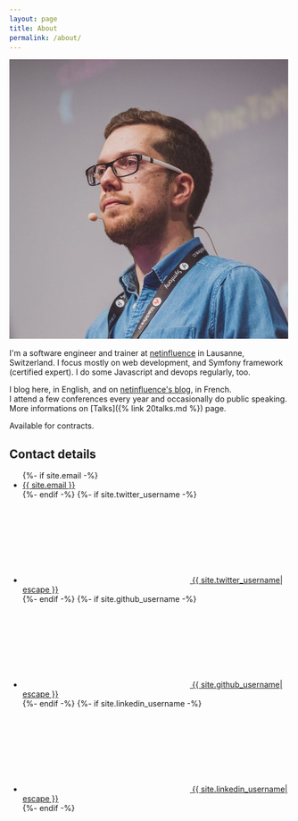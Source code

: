 ```yaml
---
layout: page
title: About
permalink: /about/
---
```


<img src="/assets/images/romaric.jpg" class="profile-img" />

I'm a software engineer and trainer at [netinfluence](https://netinfluence.ch) in Lausanne, Switzerland.
I focus mostly on web development, and Symfony framework (certified expert).
I do some Javascript and devops regularly, too.

I blog here, in English, and on [netinfluence's blog](https://blog.netinfluence.ch), in French.  
I attend a few conferences every year and occasionally do public speaking.
More informations on [Talks]({% link 20talks.md %}) page.

Available for contracts.


## Contact details

<ul class="social-media-list">
    {%- if site.email -%}<li><a class="u-email" href="mailto:{{ site.email }}">{{ site.email }}</a></li>{%- endif -%}
    {%- if site.twitter_username -%}<li><a href="https://www.twitter.com/{{ site.twitter_username| cgi_escape | escape }}"><svg class="svg-icon"><use xlink:href="{{ '/assets/minima-social-icons.svg#twitter' | relative_url }}"></use></svg> <span class="username">{{ site.twitter_username| escape }}</span></a></li>{%- endif -%}
    {%- if site.github_username -%}<li><a href="https://github.com/{{ site.github_username| cgi_escape | escape }}"><svg class="svg-icon"><use xlink:href="{{ '/assets/minima-social-icons.svg#github' | relative_url }}"></use></svg> <span class="username">{{ site.github_username| escape }}</span></a></li>{%- endif -%}
    {%- if site.linkedin_username -%}<li><a href="https://www.linkedin.com/in/{{ site.linkedin_username| cgi_escape | escape }}"><svg class="svg-icon"><use xlink:href="{{ '/assets/minima-social-icons.svg#linkedin' | relative_url }}"></use></svg> <span class="username">{{ site.linkedin_username| escape }}</span></a></li>{%- endif -%}
</ul>

